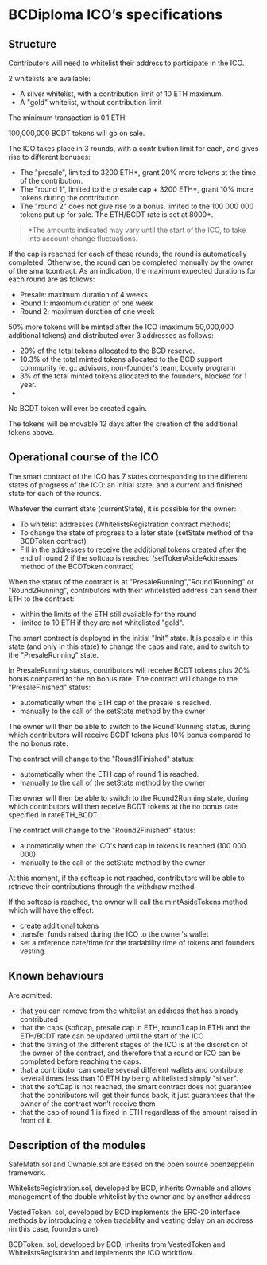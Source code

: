 # BCDiploma ICO’s specifications

## Structure
Contributors will need to whitelist their address to participate in the ICO.

2 whitelists are available:
* A silver whitelist, with a contribution limit of 10 ETH maximum.
* A "gold" whitelist, without contribution limit

The minimum transaction is 0.1 ETH.

100,000,000 BCDT tokens will go on sale. 

The ICO takes place in 3 rounds, with a contribution limit for each, and gives rise to different bonuses:
* The "presale", limited to 3200 ETH*, grant 20% more tokens at the time of the contribution.
* The "round 1", limited to the presale cap + 3200 ETH*, grant 10% more tokens during the contribution.
* The "round 2" does not give rise to a bonus, limited to the 100 000 000 tokens put up for sale. The ETH/BCDT rate is set at 8000*.

> *The amounts indicated may vary until the start of the ICO, to take into account change fluctuations.

If the cap is reached for each of these rounds, the round is automatically completed. Otherwise, the round can be completed manually by the owner of the smartcontract. As an indication, the maximum expected durations for each round are as follows:
* Presale: maximum duration of 4 weeks
* Round 1: maximum duration of one week
* Round 2: maximum duration of one week

50% more tokens will be minted  after the ICO (maximum 50,000,000 additional tokens) and distributed over 3 addresses as follows:
* 20% of the total tokens allocated to the BCD reserve.
* 10.3% of the total minted tokens allocated to the BCD support community (e. g.: advisors, non-founder's team, bounty program)
* 3% of the total minted tokens allocated to the founders, blocked for 1 year.
* 
No BCDT token will ever be created again.

The tokens will be movable 12 days after the creation of the additional tokens above.

## Operational course of the ICO
The smart contract of the ICO has 7 states corresponding to the different states of progress of the ICO: an initial state, and a current and finished state for each of the rounds.

Whatever the current state (currentState), it is possible for the owner:
* To whitelist addresses (WhitelistsRegistration contract methods)
* To change the state of progress to a later state (setState method of the BCDToken contract)
* Fill in the addresses to receive the additional tokens created after the end of round 2 if the softcap is reached (setTokenAsideAddresses method of the BCDToken contract)

When the status of the contract is at "PresaleRunning","Round1Running" or "Round2Running", contributors with their whitelisted address can send their ETH to the contract:
* within the limits of the ETH still available for the round
* limited to 10 ETH if they are not whitelisted "gold".

The smart contract is deployed in the initial "Init" state. It is possible in this state (and only in this state) to change the caps and rate, and to switch to the "PresaleRunning" state.

In PresaleRunning status, contributors will receive BCDT tokens plus 20% bonus compared to the no bonus rate.
The contract will change to the "PresaleFinished" status:
* automatically when the ETH cap of the presale is reached.
* manually to the call of the setState method by the owner

The owner will then be able to switch to the Round1Running status, during which contributors will receive BCDT tokens plus 10% bonus compared to the no bonus rate.

The contract will change to the "Round1Finished" status:
* automatically when the ETH cap of round 1 is reached.
* manually to the call of the setState method by the owner

The owner will then be able to switch to the Round2Running state, during which contributors will then receive BCDT tokens at the no bonus rate specified in rateETH_BCDT.

The contract will change to the "Round2Finished" status:
* automatically when the ICO's hard cap in tokens is reached (100 000 000)
* manually to the call of the setState method by the owner

At this moment, if the softcap is not reached, contributors will be able to retrieve their contributions through the withdraw method.

If the softcap is reached, the owner will call the mintAsideTokens method which will have the effect:
* create additional tokens 
* transfer funds raised during the ICO to the owner's wallet
* set a reference date/time for the tradability time of tokens and founders vesting. 


## Known behaviours
Are admitted:

* that you can remove from the whitelist an address that has already contributed
* that the caps (softcap, presale cap in ETH, round1 cap in ETH) and the ETH/BCDT rate can be updated until the start of the ICO
* that the timing of the different stages of the ICO is at the discretion of the owner of the contract, and therefore that a round or ICO can be completed before reaching the caps.
* that a contributor can create several different wallets and contribute several times less than 10 ETH by being whitelisted simply "silver".
* that the softCap is not reached, the smart contract does not guarantee that the contributors will get their funds back, it just guarantees that the owner of the contract won’t receive them
* that the cap of round 1 is fixed in ETH regardless of the amount raised in front of it.

## Description of the modules

SafeMath.sol and Ownable.sol are based on the open source openzeppelin framework.

WhitelistsRegistration.sol, developed by BCD, inherits Ownable and allows management of the double whitelist by the owner and by another address

VestedToken. sol, developed by BCD implements the ERC-20 interface methods by introducing a token tradablity and vesting delay on an address (in this case, founders one)

BCDToken. sol, developed by BCD, inherits from VestedToken and WhitelistsRegistration and implements the ICO workflow.